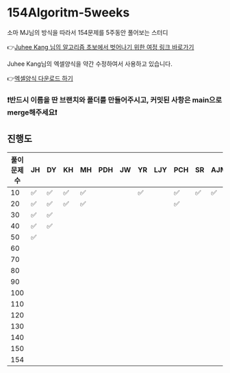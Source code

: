 # 154Algoritm-5weeks

소마 MJ님의 방식을 따라서 154문제를 5주동안 풀어보는 스터디

👉[Juhee Kang 님의 알고리즘 초보에서 벗어나기 위한 여정 링크 바로가기](https://claudiajkang.medium.com/%EC%95%8C%EA%B3%A0%EB%A6%AC%EC%A6%98-%EC%B4%88%EB%B3%B4%EC%97%90%EC%84%9C-%EB%B2%97%EC%96%B4%EB%82%98%EA%B8%B0-%EC%9C%84%ED%95%9C-%EC%97%AC%EC%A0%95-1ffb6bdfec6b)

Juhee Kang님의 엑셀양식을 약간 수정하여서 사용하고 있습니다.

👉[엑셀양식 다운로드 하기](https://docs.google.com/spreadsheets/d/1QXTwCkL-f9BbYO15qe2NCnqzQ03vuOh2ZA_nmWpZCCo/edit?usp=sharing)

### ❗️반드시 이름을 딴 브랜치와 폴더를 만들어주시고, 커밋된 사항은 main으로 merge해주세요❗️

## 진행도

| 풀이문제 수 | JH  | DY  | KH  | MH  | PDH | JW  | YR | LJY | PCH | SR  | AJM | MS |
| ----------- | --- | --- | --- | --- | --- | --- | --- | --- | --- | --- | --- | --- |
| 10          | ✅  | ✅  | ✅  | ✅  |     |     | ✅  |     | ✅  | ✅  | ✅  |     |
| 20          | ✅  | ✅  | ✅  | ✅  |     |     |    |     | ✅  |     |     |     |
| 30          | ✅  | ✅  |     |     |     |     |    |     |     |     |     |     |
| 40          | ✅  | ✅  |     |     |     |     |    |     |     |     |     |     |
| 50          | ✅  |     |     |     |     |     |    |     |     |     |     |     |
| 60          |     |     |     |     |     |     |    |     |     |     |     |     |
| 70          |     |     |     |     |     |     |    |     |     |     |     |     |
| 80          |     |     |     |     |     |     |    |     |     |     |     |     |
| 90          |     |     |     |     |     |     |    |     |     |     |     |     |
| 100         |     |     |     |     |     |     |    |     |     |     |     |     |
| 110         |     |     |     |     |     |     |    |     |     |     |     |     |
| 120         |     |     |     |     |     |     |    |     |     |     |     |     |
| 130         |     |     |     |     |     |     |    |     |     |     |     |     |
| 140         |     |     |     |     |     |     |    |     |     |     |     |     |
| 150         |     |     |     |     |     |     |    |     |     |     |     |     |
| 154         |     |     |     |     |     |     |    |     |     |     |     |     |
